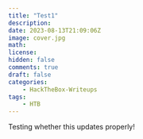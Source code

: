 ```yaml
---
title: "Test1"
description: 
date: 2023-08-13T21:09:06Z
image: cover.jpg
math: 
license: 
hidden: false
comments: true
draft: false
categories:
    - HackTheBox-Writeups
tags:
    - HTB
---
```


Testing whether this updates properly!